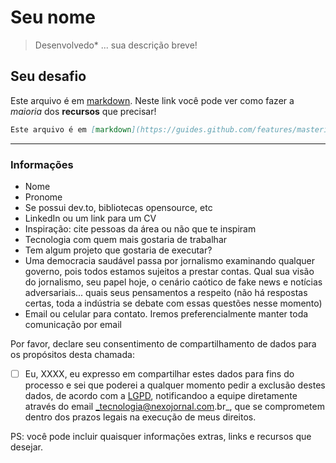 # Seu nome

> Desenvolvedo* ... sua descrição breve!

## Seu desafio

Este arquivo é em [markdown](https://guides.github.com/features/mastering-markdown/). Neste link você pode ver como fazer a _maioria_ dos **recursos** que precisar!

```markdown
Este arquivo é em [markdown](https://guides.github.com/features/mastering-markdown/). Neste link você pode ver como fazer a _maioria_ dos **recursos** que precisar!
```

----

### Informações

- Nome
- Pronome
- Se possui dev.to, bibliotecas opensource, etc
- LinkedIn ou um link para um CV
- Inspiração: cite pessoas da área ou não que te inspiram
- Tecnologia com quem mais gostaria de trabalhar
- Tem algum projeto que gostaria de executar?
- Uma democracia saudável passa por jornalismo examinando qualquer governo, pois todos estamos sujeitos a prestar contas. Qual sua visão do jornalismo, seu papel hoje, o cenário caótico de fake news e notícias adversariais... quais seus pensamentos a respeito (não há respostas certas, toda a indústria se debate com essas questões nesse momento)
- Email ou celular para contato. Iremos preferencialmente manter toda comunicação por email

Por favor, declare seu consentimento de compartilhamento de dados para os propósitos desta chamada:

- [ ] Eu, XXXX, eu expresso em compartilhar estes dados para fins do processo e sei que poderei a qualquer momento pedir a exclusão destes dados, de acordo com a [LGPD](http://www.planalto.gov.br/ccivil_03/_ato2015-2018/2018/lei/l13709.htm), notificandoo a equipe diretamente através do email _tecnologia@nexojornal.com.br_, que se comprometem dentro dos prazos legais na execução de meus direitos.

PS: você pode incluir quaisquer informações extras, links e recursos que desejar.